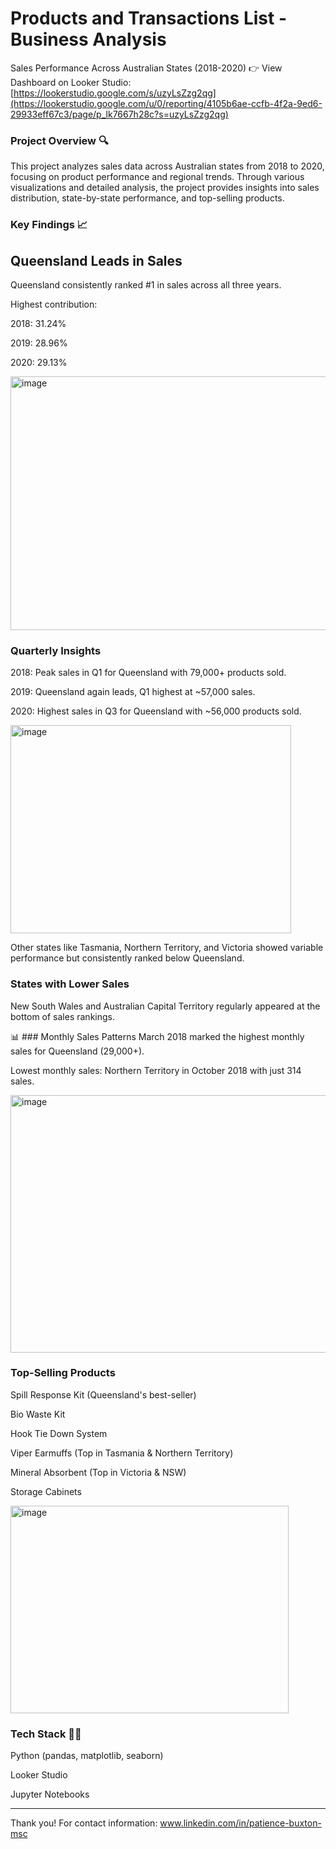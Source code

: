 # Products and Transactions List - Business Analysis
Sales Performance Across Australian States (2018-2020)
👉 View Dashboard on Looker Studio: [https://lookerstudio.google.com/s/uzyLsZzg2qg](https://lookerstudio.google.com/u/0/reporting/4105b6ae-ccfb-4f2a-9ed6-29933eff67c3/page/p_lk7667h28c?s=uzyLsZzg2qg)

### Project Overview 🔍 
This project analyzes sales data across Australian states from 2018 to 2020, focusing on product performance and regional trends. Through various visualizations and detailed analysis, the project provides insights into sales distribution, state-by-state performance, and top-selling products.

### Key Findings 📈 
## Queensland Leads in Sales
Queensland consistently ranked #1 in sales across all three years.

Highest contribution:

2018: 31.24%

2019: 28.96%

2020: 29.13%

<img width="595" height="406" alt="image" src="https://github.com/user-attachments/assets/0593adbd-baee-4120-a88d-398c8674a8d6" />

### Quarterly Insights
2018: Peak sales in Q1 for Queensland with 79,000+ products sold.

2019: Queensland again leads, Q1 highest at ~57,000 sales.

2020: Highest sales in Q3 for Queensland with ~56,000 products sold.

<img width="449" height="333" alt="image" src="https://github.com/user-attachments/assets/25f281c1-562a-4c23-91ac-b6820622a0ca" />

Other states like Tasmania, Northern Territory, and Victoria showed variable performance but consistently ranked below Queensland.

### States with Lower Sales
New South Wales and Australian Capital Territory regularly appeared at the bottom of sales rankings.

📊 ### Monthly Sales Patterns
March 2018 marked the highest monthly sales for Queensland (29,000+).

Lowest monthly sales: Northern Territory in October 2018 with just 314 sales.

<img width="578" height="412" alt="image" src="https://github.com/user-attachments/assets/5ce20c26-90b9-48b8-82a7-688d6d6c55f5" />

### Top-Selling Products
Spill Response Kit (Queensland's best-seller)

Bio Waste Kit

Hook Tie Down System

Viper Earmuffs (Top in Tasmania & Northern Territory)

Mineral Absorbent (Top in Victoria & NSW)

Storage Cabinets

<img width="445" height="332" alt="image" src="https://github.com/user-attachments/assets/a29ca2d5-0548-4147-bf5a-35c8349a4212" />

### Tech Stack 🧑‍💻 
Python (pandas, matplotlib, seaborn)

Looker Studio

Jupyter Notebooks

---

Thank you! For contact information: www.linkedin.com/in/patience-buxton-msc

